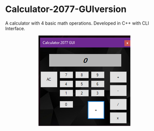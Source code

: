 # Calculator-2077-GUIversion
A calculator with 4 basic math operations. Developed in C++ with CLI Interface.


<p align="center">
  <img width="293" height"288" src="toreadme.png">
</p>
